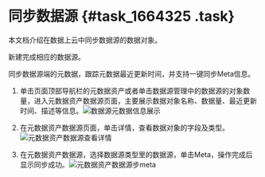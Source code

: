# 同步数据源 {#task_1664325 .task}

本文档介绍在数据上云中同步数据源的数据对象。

新建完成相应的数据源。

同步数据源端的元数据，跟踪元数据最近更新时间，并支持一键同步Meta信息。

1.  单击页面顶部导航栏的元数据资产或者单击数据源管理中的数据源的对象数量，进入元数据资产数据源页面，主要展示数据对象名称、数据量、最近更新时间、描述等信息。![数据源元数据信息展示](http://static-aliyun-doc.oss-cn-hangzhou.aliyuncs.com/assets/img/1319228/156809681055276_zh-CN.png)


2.  在元数据资产数据源页面，单击详情，查看数据对象的字段及类型。![元数据资产数据源查看详情](http://static-aliyun-doc.oss-cn-hangzhou.aliyuncs.com/assets/img/1319228/156809681055281_zh-CN.png)


3.  在元数据资产数据源，选择数据源类型里的数据源，单击Meta，操作完成后显示同步成功。![元数据资产数据源步meta](http://static-aliyun-doc.oss-cn-hangzhou.aliyuncs.com/assets/img/1319228/156809681155286_zh-CN.png)



